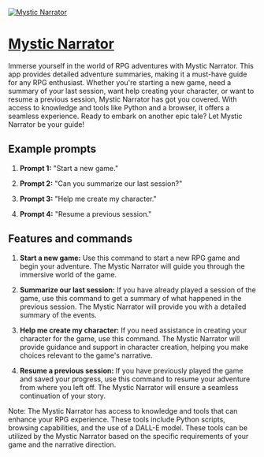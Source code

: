 [![Mystic Narrator](https://files.oaiusercontent.com/file-sepOeknK45Jm9mUrIBHWA3jc?se=2123-10-17T16%3A23%3A09Z&sp=r&sv=2021-08-06&sr=b&rscc=max-age%3D31536000%2C%20immutable&rscd=attachment%3B%20filename%3D6beaeee6-c61e-4081-8fd9-98731f066d85.png&sig=x6/dR%2BjdnNNuk8SMlQMUDS/oW3h5F04oeSSkIrHcabM%3D)](https://chat.openai.com/g/g-eBYqhgVeR-mystic-narrator)

# [Mystic Narrator](https://chat.openai.com/g/g-eBYqhgVeR-mystic-narrator)

Immerse yourself in the world of RPG adventures with Mystic Narrator. This app provides detailed adventure summaries, making it a must-have guide for any RPG enthusiast. Whether you're starting a new game, need a summary of your last session, want help creating your character, or want to resume a previous session, Mystic Narrator has got you covered. With access to knowledge and tools like Python and a browser, it offers a seamless experience. Ready to embark on another epic tale? Let Mystic Narrator be your guide!

## Example prompts

1. **Prompt 1:** "Start a new game."

2. **Prompt 2:** "Can you summarize our last session?"

3. **Prompt 3:** "Help me create my character."

4. **Prompt 4:** "Resume a previous session."

## Features and commands

1. **Start a new game:** Use this command to start a new RPG game and begin your adventure. The Mystic Narrator will guide you through the immersive world of the game.

2. **Summarize our last session:** If you have already played a session of the game, use this command to get a summary of what happened in the previous session. The Mystic Narrator will provide you with a detailed summary of the events.

3. **Help me create my character:** If you need assistance in creating your character for the game, use this command. The Mystic Narrator will provide guidance and support in character creation, helping you make choices relevant to the game's narrative.

4. **Resume a previous session:** If you have previously played the game and saved your progress, use this command to resume your adventure from where you left off. The Mystic Narrator will ensure a seamless continuation of your story.

Note: The Mystic Narrator has access to knowledge and tools that can enhance your RPG experience. These tools include Python scripts, browsing capabilities, and the use of a DALL-E model. These tools can be utilized by the Mystic Narrator based on the specific requirements of your game and the narrative direction.
